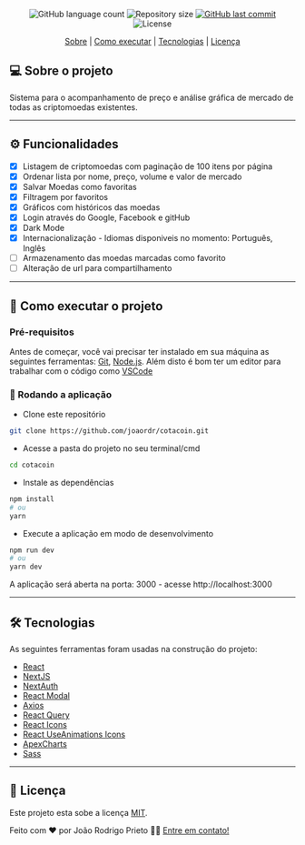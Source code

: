 <p align="center">
  <img alt="GitHub language count" src="https://img.shields.io/github/languages/count/joaordr/patients-list?color=%2304D361">

  <img alt="Repository size" src="https://img.shields.io/github/repo-size/joaordr/patients-list">
  
  <a href="https://github.com/joaordr/patients-list/commits/master">
    <img alt="GitHub last commit" src="https://img.shields.io/github/last-commit/joaordr/patients-list">
  </a>
    
   <img alt="License" src="https://img.shields.io/badge/license-MIT-brightgreen">
</p>

<p align="center">
 <a href="#-sobre-o-projeto">Sobre</a> |
 <a href="#-como-executar-o-projeto">Como executar</a> | 
 <a href="#-tecnologias">Tecnologias</a> | 
 <a href="#-licença">Licença</a>
</p>

## 💻 Sobre o projeto

Sistema para o acompanhamento de preço e análise gráfica de mercado de todas as criptomoedas existentes.

---

## ⚙️ Funcionalidades

- [x] Listagem de criptomoedas com paginação de 100 itens por página
- [x] Ordenar lista por nome, preço, volume e valor de mercado
- [x] Salvar Moedas como favoritas
- [x] Filtragem por favoritos
- [x] Gráficos com históricos das moedas
- [x] Login através do Google, Facebook e gitHub
- [x] Dark Mode
- [x] Internacionalização - Idiomas disponiveis no momento: Português, Inglês
- [ ] Armazenamento das moedas marcadas como favorito
- [ ] Alteração de url para compartilhamento

---

## 🚀 Como executar o projeto

### Pré-requisitos

Antes de começar, você vai precisar ter instalado em sua máquina as seguintes ferramentas:
[Git](https://git-scm.com), [Node.js](https://nodejs.org/en/). 
Além disto é bom ter um editor para trabalhar com o código como [VSCode](https://code.visualstudio.com/)

### 🧭 Rodando a aplicação

 -  Clone este repositório
```bash
git clone https://github.com/joaordr/cotacoin.git
```

 - Acesse a pasta do projeto no seu terminal/cmd
```bash
cd cotacoin
```

 - Instale as dependências
```bash
npm install
# ou
yarn
```

 - Execute a aplicação em modo de desenvolvimento
```bash
npm run dev
# ou
yarn dev
```

A aplicação será aberta na porta: 3000 - acesse http://localhost:3000

---

## 🛠 Tecnologias

As seguintes ferramentas foram usadas na construção do projeto:

- [React](https://pt-br.reactjs.org/)
- [NextJS](https://nextjs.org/)
- [NextAuth](https://next-auth.js.org/)
- [React Modal](https://www.npmjs.com/package/react-modal)
- [Axios](https://github.com/axios/axios)
- [React Query](https://react-query.tanstack.com/)
- [React Icons](https://react-icons.github.io/react-icons/)
- [React UseAnimations Icons](https://www.npmjs.com/package/react-useanimations)
- [ApexCharts](https://apexcharts.com)
- [Sass](https://sass-lang.com/)

---

## 📝 Licença

Este projeto esta sobe a licença [MIT](./LICENSE.md).

Feito com ❤️ por João Rodrigo Prieto 👋🏽 [Entre em contato!](https://www.linkedin.com/in/joao-rodrigo-prieto/)
